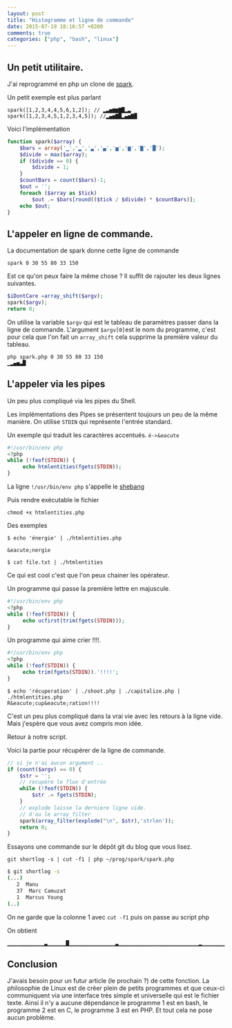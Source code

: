 ```yaml
---
layout: post
title: "Histogramme et ligne de commande"
date: 2015-07-19 18:16:57 +0200
comments: true
categories: ["php", "bash", "linux"] 
---
```


## Un petit utilitaire.

J'ai reprogrammé en php un clone de [spark](https://github.com/holman/spark).

Un petit exemple est plus parlant

```
spark([1,2,3,4,4,5,6,1,2]); // ▂▃▅▆▆▇█▂▃
spark([1,2,3,4,5,1,2,3,4,5]); //▂▄▅▇█▂▄▅▇█
```

Voici l'implémentation

``` php
function spark($array) {
    $bars = array('▁','▂','▃','▄','▅','▆','▇','█');
    $divide = max($array);
    if ($divide == 0) {
        $divide = 1;
    }
    $countBars = count($bars)-1;
    $out = '';
    foreach ($array as $tick)
        $out .= $bars[round(($tick / $divide) * $countBars)];
    echo $out;
}
```

## L'appeler en ligne de commande.

La documentation de spark donne cette ligne de commande
```
spark 0 30 55 80 33 150
```

Est ce qu'on peux faire la même chose ? Il suffit de rajouter les deux lignes suivantes.
``` php
$iDontCare =array_shift($argv);
spark($argv);
return 0;
```

On utilise la variable `$argv` qui est le tableau de paramètres passer dans la ligne de commande. L'argument `$argv[0]`est le nom du programme, c'est pour cela que l'on fait un `array_shift` cela supprime la première valeur du tableau.

```
php spark.php 0 30 55 80 33 150
▁▂▄▅▃█
```

## L'appeler via les pipes

Un peu plus compliqué via les pipes du Shell.

Les implémentations des Pipes se présentent toujours un peu de la même manière. On utilise `STDIN`  qui représente l'entrée standard.

Un exemple qui traduit les caractères accentués. `é->&eacute`

``` php
#!/usr/bin/env php
<?php
while (!feof(STDIN)) {
     echo htmlentities(fgets(STDIN));
}
```

La ligne `!/usr/bin/env php` s'appelle le [shebang](https://fr.wikipedia.org/wiki/Shebang)

Puis rendre exécutable le fichier 
```
chmod +x htmlentities.php
```
Des exemples 
```
$ echo 'énergie' | ./htmlentities.php

&eacute;nergie

$ cat file.txt | ./htmlentities
```

Ce qui est cool c'est que l'on peux chainer les opérateur.

Un programme qui passe la première lettre en majuscule.

``` php
#!/usr/bin/env php
<?php
while (!feof(STDIN)) {
     echo ucfirst(trim(fgets(STDIN)));
}
```

Un programme qui aime crier !!!!.

``` php
#!/usr/bin/env php
<?php
while (!feof(STDIN)) {
     echo trim(fgets(STDIN)).'!!!!';
}
```

```
$ echo 'récuperation' | ./shoot.php | ./capitalize.php | ./htmlentities.php
R&eacute;cup&eacute;ration!!!!
```

C'est un peu plus compliqué dans la vrai vie avec les retours à la ligne vide. Mais j'espère que vous avez compris mon idée.

Retour à notre script.

Voici la partie pour récupérer de la ligne de commande.
``` php
// si je n'ai aucun argument ..
if (count($argv) == 0) {
    $str = '';
    // recupère le flux d'entrée
    while (!feof(STDIN)) {
        $str .= fgets(STDIN);
    }
    // explode laisse la derniere ligne vide.
    // d'ou le array_filter
    spark(array_filter(explode("\n", $str),'strlen'));
    return 0;
}
```

Essayons une commande sur le dépôt git du blog que vous lisez.
```
git shortlog -s | cut -f1 | php ~/prog/spark/spark.php
```
``` sh
$ git shortlog -s
(...)
   2  Manu
   37  Marc Camuzat
   1  Marcus Young
(..)
```

On ne garde que la colonne 1 avec `cut -f1` puis on passe au script php

On obtient
```
▁▁▁▁▁▁▁▁▁▁▁▁▃▁▁▁▁▁▁█▁▁▁▁▁▁▁▁▁▁▁▁▁▁▁▃▁▁▁▁▁▁▁▁▁▁▁▁▁▁▁▁▁▁▁▁▁▁▁▁▁▁▂▁▁▁▁▁▁▁▁▁▁▁▁▁▁▁▁▁▁▂▁▁▁▁▁▁▁▁▁▁▁▁▁▁▁▁▁▁▁▁▁▁▁▁▁▁▁▁▁▁▁▁▁▁▁▁▁▁▁▁▁▁▁▁▁▁▁▁▁▁▁▁
```

## Conclusion

J'avais besoin pour un futur article (le prochain ?) de cette fonction.
La philosophie de Linux est de créer plein de petits programmes et que ceux-ci communiquent via une interface très simple et universelle qui est le fichier texte. Ainsi il n'y a aucune dépendance le programme 1 est en bash, le programme 2 est en C, le programme 3 est en PHP. Et tout cela ne pose aucun problème.
